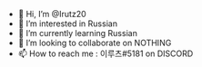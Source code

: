 - 👋 Hi, I’m @Irutz20
- 👀 I’m interested in Russian
- 🌱 I’m currently learning Russian
- 💞️ I’m looking to collaborate on NOTHING
- 📫 How to reach me : 이루츠#5181 on DISCORD
